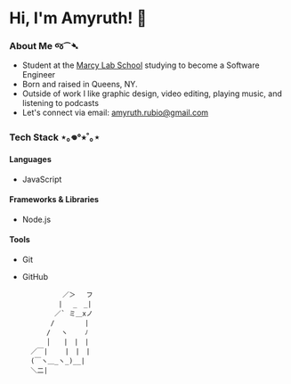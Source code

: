 # Hi, I'm Amyruth! 👋

### About Me જ⁀➴
- Student at the [Marcy Lab School](https://www.marcylabschool.org/) studying to become a Software Engineer
- Born and raised in Queens, NY.
- Outside of work I like graphic design, video editing, playing music, and listening to podcasts
- Let's connect via email: amyruth.rubio@gmail.com

### Tech Stack ⋆｡𖦹°⭒˚｡⋆

#### Languages
- JavaScript

#### Frameworks & Libraries
- Node.js

#### Tools
- Git
- GitHub


                ／＞　 フ
               | 　_　_| 
              ／` ミ＿xノ 
             /　　　　 |
            /　 ヽ　　 ﾉ
            │　　|　|　|
        ／￣|　　 |　|　|
        (￣ヽ＿_ヽ_)__|
        ＼二|